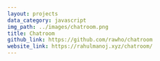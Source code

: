 ```yaml
---
layout: projects
data_category: javascript
img_path: ../images/chatroom.png
title: Chatroom
github_link: https://github.com/rawho/chatroom
website_link: https://rahulmanoj.xyz/chatroom/
---
```

